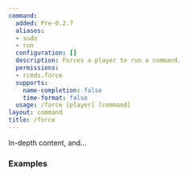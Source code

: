 ```yaml
---
command:
  added: Pre-0.2.7
  aliases:
  - sudo
  - run
  configuration: []
  description: Forces a player to run a command.
  permissions:
  - rcmds.force
  supports:
    name-completion: false
    time-format: false
  usage: /force [player] [command]
layout: command
title: /force
---
```


In-depth content, and...

### Examples



